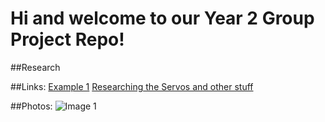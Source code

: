 # Hi and welcome to our Year 2 Group Project Repo!

##Research

##Links:
[Example 1](https://www.example.com)
[Researching the Servos and other stuff](https://lunet.sharepoint.com/:f:/r/sites/23WSB013-CompanyBGroup1/Shared%20Documents/Company%20B%20Group%201/Resources?csf=1&web=1&e=RjLqzg)

##Photos:
![Image 1](image.jpg)
